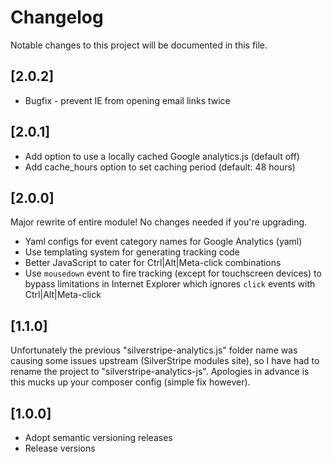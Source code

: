 # Changelog

Notable changes to this project will be documented in this file.

## [2.0.2]

- Bugfix - prevent IE from opening email links twice


## [2.0.1]

- Add option to use a locally cached Google analytics.js (default off)
- Add cache_hours option to set caching period (default: 48 hours)


## [2.0.0]

Major rewrite of entire module! No changes needed if you're upgrading.

- Yaml configs for event category names for Google Analytics (yaml)
- Use templating system for generating tracking code
- Better JavaScript to cater for Ctrl|Alt|Meta-click combinations
- Use `mousedown` event to fire tracking (except for touchscreen devices) to bypass limitations in Internet Explorer which ignores `click` events with Ctrl|Alt|Meta-click


## [1.1.0]

Unfortunately the previous "silverstripe-analytics.js" folder name was causing some issues upstream (SilverStripe modules site), so I have had to rename the project to "silverstripe-analytics-js". Apologies in advance is this mucks up your composer config (simple fix however).


## [1.0.0]

- Adopt semantic versioning releases
- Release versions
